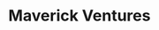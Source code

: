 ---
layout: firm_page
title: "Maverick Ventures"
id: "maverickventures.com"
permalink: "/maverickventuresmaverickventures.com/"
website: "https://www.maverickventures.com"
offices: "San Francisco (United States)"
investment_stages: "Series A, Series B"
portfolio_companies: ""
portfolio_link: "https://www.maverickventures.com/portfolio_all-companies"
investment_markets: "Healthcare, Technology"
founded_year: "2015"
description: "Maverick Ventures is the venture arm of Maverick Capital and invests in early-stage healthcare and technology-driven businesses."
linkedin: "https://www.linkedin.com/company/maverick-ventures-sf"
twitter: ""
instagram: ""
team_page: "https://www.maverickventures.com/team"
investor_type: "Venture Capital"
crunchbase: "https://www.crunchbase.com/organization/maverick-ventures"
pitchbook: "https://pitchbook.com/profiles/investor/181009-27"

# SEO Optimization
meta_title: "Maverick Ventures - VC Firm - projectstartups.com"
meta_description: "Maverick Ventures, Maverick Ventures is the venture arm of Maverick Capital and invests in early-stage healthcare and technology-driven businesses...."
meta_keywords: "Maverick Ventures, Healthcare, Technology, VC firm, venture capital, startup investor, projectstartups.com"
canonical_url: "https://vc.projectstartups.com/maverickventuresmaverickventures.com/"
---